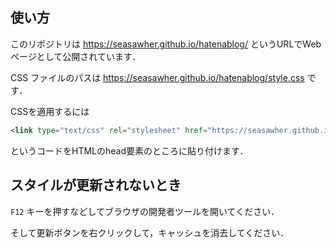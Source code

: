 ## 使い方

このリポジトリは https://seasawher.github.io/hatenablog/ というURLでWebページとして公開されています．

CSS ファイルのパスは https://seasawher.github.io/hatenablog/style.css です．

CSSを適用するには

```html
<link type="text/css" rel="stylesheet" href="https://seasawher.github.io/hatenablog/style.css">
```

というコードをHTMLのhead要素のところに貼り付けます．


## スタイルが更新されないとき

`F12` キーを押すなどしてブラウザの開発者ツールを開いてください．

そして更新ボタンを右クリックして，キャッシュを消去してください．



